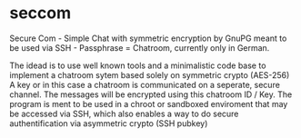 # seccom
Secure Com - Simple Chat with symmetric encryption by GnuPG meant to be used via SSH - Passphrase = Chatroom, currently only in German. 

The idead is to use well known tools and a minimalistic code base to implement a chatroom sytem based solely on symmetric crypto (AES-256)
A key or in this case a chatroom is communicated on a seperate, secure channel. The messages will be encrypted using this chatroom ID / Key.
The program is ment to be used in a chroot or sandboxed enviroment that may be accessed via SSH, which also enables a way to do secure authentification via asymmetric crypto (SSH pubkey)
